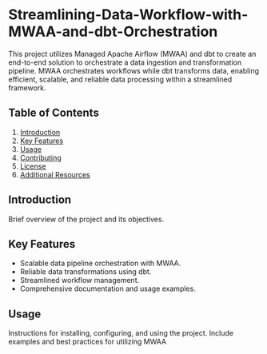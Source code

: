 # Streamlining-Data-Workflow-with-MWAA-and-dbt-Orchestration
This project utilizes Managed Apache Airflow (MWAA) and dbt to create an end-to-end solution to orchestrate a data ingestion and transformation pipeline.
MWAA orchestrates workflows while dbt transforms data, enabling efficient, scalable, and reliable data processing within a streamlined framework.

## Table of Contents

1. [Introduction](#introduction)
2. [Key Features](#key-features)
3. [Usage](#usage)
4. [Contributing](#contributing)
5. [License](#license)
6. [Additional Resources](#additional-resources)

## Introduction

Brief overview of the project and its objectives.

## Key Features

- Scalable data pipeline orchestration with MWAA.
- Reliable data transformations using dbt.
- Streamlined workflow management.
- Comprehensive documentation and usage examples.

## Usage

Instructions for installing, configuring, and using the project.
Include examples and best practices for utilizing MWAA
